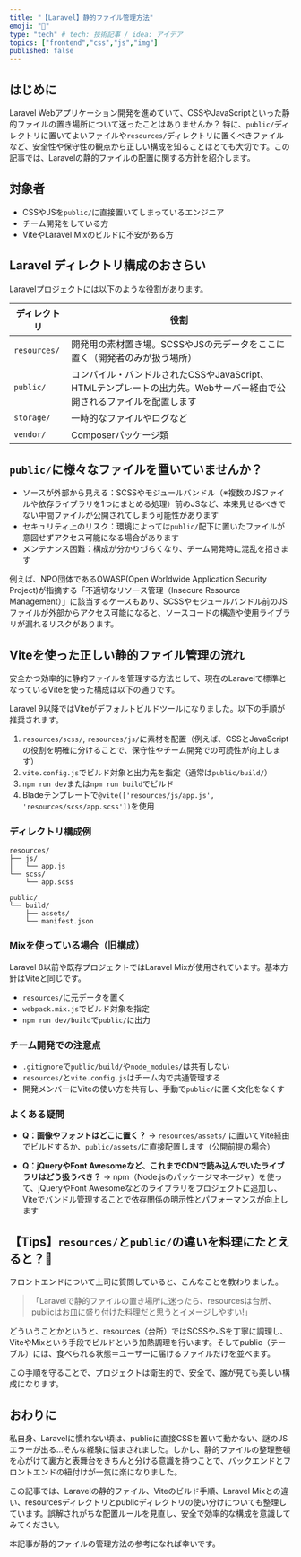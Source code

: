 ```yaml
---
title: "【Laravel】静的ファイル管理方法"
emoji: "🍳"
type: "tech" # tech: 技術記事 / idea: アイデア
topics: ["frontend","css","js","img"]
published: false
---
```


## はじめに

Laravel Webアプリケーション開発を進めていて、CSSやJavaScriptといった静的ファイルの置き場所について迷ったことはありませんか？
特に、`public/`ディレクトリに置いてよいファイルや`resources/`ディレクトリに置くべきファイルなど、安全性や保守性の観点から正しい構成を知ることはとても大切です。この記事では、Laravelの静的ファイルの配置に関する方針を紹介します。

## 対象者
* CSSやJSを`public/`に直接置いてしまっているエンジニア
* チーム開発をしている方
* ViteやLaravel Mixのビルドに不安がある方

## Laravel ディレクトリ構成のおさらい

Laravelプロジェクトには以下のような役割があります。

| ディレクトリ       | 役割                                                                   |
| ------------ | -------------------------------------------------------------------- |
| `resources/` | 開発用の素材置き場。SCSSやJSの元データをここに置く（開発者のみが扱う場所）                             |
| `public/`    | コンパイル・バンドルされたCSSやJavaScript、HTMLテンプレートの出力先。Webサーバー経由で公開されるファイルを配置します |
| `storage/`   | 一時的なファイルやログなど                                                        |
| `vendor/`    | Composerパッケージ類                                                       |

## `public/`に様々なファイルを置いていませんか？

* ソースが外部から見える：SCSSやモジュールバンドル（※複数のJSファイルや依存ライブラリを1つにまとめる処理）前のJSなど、本来見せるべきでない中間ファイルが公開されてしまう可能性があります
* セキュリティ上のリスク：環境によっては`public/`配下に置いたファイルが意図せずアクセス可能になる場合があります
* メンテナンス困難：構成が分かりづらくなり、チーム開発時に混乱を招きます

例えば、NPO団体であるOWASP(Open Worldwide Application Security Project)が指摘する「不適切なリソース管理（Insecure Resource Management）」に該当するケースもあり、SCSSやモジュールバンドル前のJSファイルが外部からアクセス可能になると、ソースコードの構造や使用ライブラリが漏れるリスクがあります。

## Viteを使った正しい静的ファイル管理の流れ

安全かつ効率的に静的ファイルを管理する方法として、現在のLaravelで標準となっているViteを使った構成は以下の通りです。

Laravel 9以降ではViteがデフォルトビルドツールになりました。以下の手順が推奨されます。

1. `resources/scss/`, `resources/js/`に素材を配置（例えば、CSSとJavaScriptの役割を明確に分けることで、保守性やチーム開発での可読性が向上します）
2. `vite.config.js`でビルド対象と出力先を指定（通常は`public/build/`）
3. `npm run dev`または`npm run build`でビルド
4. Bladeテンプレートで`@vite(['resources/js/app.js', 'resources/scss/app.scss'])`を使用

### ディレクトリ構成例

```
resources/
├── js/
│   └── app.js
└── scss/
    └── app.scss

public/
└── build/
    ├── assets/
    └── manifest.json
```

### Mixを使っている場合（旧構成）

Laravel 8以前や既存プロジェクトではLaravel Mixが使用されています。基本方針はViteと同じです。

* `resources/`に元データを置く
* `webpack.mix.js`でビルド対象を指定
* `npm run dev/build`で`public/`に出力

### チーム開発での注意点

* `.gitignore`で`public/build/`や`node_modules/`は共有しない
* `resources/`と`vite.config.js`はチーム内で共通管理する
* 開発メンバーにViteの使い方を共有し、手動で`public/`に置く文化をなくす

### よくある疑問

* **Q：画像やフォントはどこに置く？**
  → `resources/assets/` に置いてVite経由でビルドするか、`public/assets/`に直接配置します（公開前提の場合）

* **Q：jQueryやFont Awesomeなど、これまでCDNで読み込んでいたライブラリはどう扱うべき？**
  → npm（Node.jsのパッケージマネージャ）を使って、jQueryやFont Awesomeなどのライブラリをプロジェクトに追加し、Viteでバンドル管理することで依存関係の明示性とパフォーマンスが向上します

## 【Tips】`resources/`と`public/`の違いを料理にたとえると？🍳

フロントエンドについて上司に質問していると、こんなことを教わりました。

> 「Laravelで静的ファイルの置き場所に迷ったら、resourcesは台所、publicはお皿に盛り付けた料理だと思うとイメージしやすい!」

どういうことかというと、resources（台所）ではSCSSやJSを丁寧に調理し、ViteやMixという手段でビルドという加熱調理を行います。そしてpublic（テーブル）には、食べられる状態＝ユーザーに届けるファイルだけを並べます。

この手順を守ることで、プロジェクトは衛生的で、安全で、誰が見ても美しい構成になります。

## おわりに

私自身、Laravelに慣れない頃は、publicに直接CSSを置いて動かない、謎のJSエラーが出る…そんな経験に悩まされました。しかし、静的ファイルの整理整頓を心がけて裏方と表舞台をきちんと分ける意識を持つことで、バックエンドとフロントエンドの紐付けが一気に楽になりました。

この記事では、Laravelの静的ファイル、Viteのビルド手順、Laravel Mixとの違い、resourcesディレクトリとpublicディレクトリの使い分けについても整理しています。誤解されがちな配置ルールを見直し、安全で効率的な構成を意識してみてください。

本記事が静的ファイルの管理方法の参考になれば幸いです。
